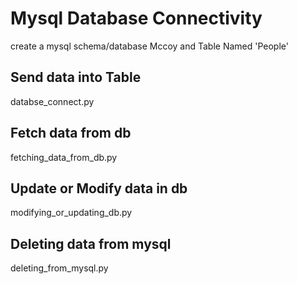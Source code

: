 # Mysql Database Connectivity

create a mysql schema/database Mccoy and Table Named 'People'

## Send data into Table

databse_connect.py

## Fetch data from db

fetching_data_from_db.py

## Update or Modify data in db

modifying_or_updating_db.py

## Deleting data from mysql

deleting_from_mysql.py
